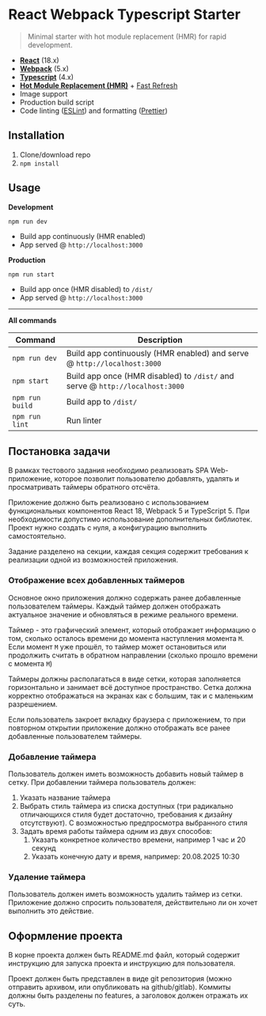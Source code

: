 # React Webpack Typescript Starter

> Minimal starter with hot module replacement (HMR) for rapid development.

- **[React](https://facebook.github.io/react/)** (18.x)
- **[Webpack](https://webpack.js.org/)** (5.x)
- **[Typescript](https://www.typescriptlang.org/)** (4.x)
- **[Hot Module Replacement (HMR)](https://webpack.js.org/concepts/hot-module-replacement/)** +
  [Fast Refresh](https://github.com/pmmmwh/react-refresh-webpack-plugin)
- Image support
- Production build script
- Code linting ([ESLint](https://github.com/eslint/eslint)) and formatting
  ([Prettier](https://github.com/prettier/prettier))

## Installation

1. Clone/download repo
2. `npm install`

## Usage

**Development**

`npm run dev`

- Build app continuously (HMR enabled)
- App served @ `http://localhost:3000`

**Production**

`npm run start`

- Build app once (HMR disabled) to `/dist/`
- App served @ `http://localhost:3000`

---

**All commands**

| Command         | Description                                                                   |
| --------------- | ----------------------------------------------------------------------------- |
| `npm run dev`   | Build app continuously (HMR enabled) and serve @ `http://localhost:3000`      |
| `npm start`     | Build app once (HMR disabled) to `/dist/` and serve @ `http://localhost:3000` |
| `npm run build` | Build app to `/dist/`                                                         |
| `npm run lint`  | Run linter                                                                    |

## Постановка задачи

В рамках тестового задания необходимо реализовать SPA Web-приложение, которое позволит пользователю
добавлять, удалять и просматривать таймеры обратного отсчёта.

Приложение должно быть реализовано с использованием функциональных компонентов React 18, Webpack 5 и
TypeScript 5. При необходимости допустимо использование дополнительных библиотек. Проект нужно
создать с нуля, а конфигурацию выполнить самостоятельно.

Задание разделено на секции, каждая секция содержит требования к реализации одной из возможностей
приложения.

### Отображение всех добавленных таймеров

Основное окно приложения должно содержать ранее добавленные пользователем таймеры. Каждый таймер
должен отображать актуальное значение и обновляться в режиме реального времени.

Таймер - это графический элемент, который отображает информацию о том, сколько осталось времени до
момента наступления момента `M`. Если момент `M` уже прошёл, то таймер может остановиться или
продолжить считать в обратном направлении (сколько прошло времени с момента `M`)

Таймеры должны располагаться в виде сетки, которая заполняется горизонтально и занимает всё
доступное пространство. Сетка должна корректно отображаться на экранах как с большим, так и с
маленьким разрешением.

Если пользователь закроет вкладку браузера с приложением, то при повторном открытии приложение
должно отображать все ранее добавленные пользователем таймеры.

### Добавление таймера

Пользователь должен иметь возможность добавить новый таймер в сетку. При добавлении таймера
пользователь должен:

1. Указать название таймера
2. Выбрать стиль таймера из списка доступных (три радикально отличающихся стиля будет достаточно,
   требования к дизайну отсутствуют). С возможностью предпросмотра выбранного стиля
3. Задать время работы таймера одним из двух способов:
   1. Указать конкретное количество времени, например 1 час и 20 секунд
   2. Указать конечную дату и время, например: 20.08.2025 10:30

### Удаление таймера

Пользователь должен иметь возможность удалить таймер из сетки. Приложение должно спросить
пользователя, действительно ли он хочет выполнить это действие.

## Оформление проекта

В корне проекта должен быть README.md файл, который содержит инструкцию для запуска проекта и
инструкцию для пользователя.

Проект должен быть представлен в виде git репозитория (можно отправить архивом, или опубликовать на
github/gitlab). Коммиты должны быть разделены по features, а заголовок должен отражать их суть.

